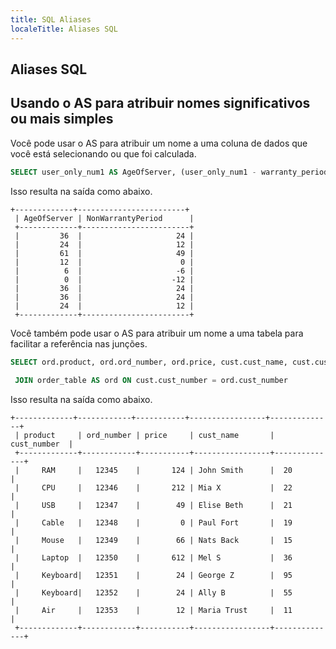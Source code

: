 ```yaml
---
title: SQL Aliases
localeTitle: Aliases SQL
---
```

## Aliases SQL

## Usando o AS para atribuir nomes significativos ou mais simples

Você pode usar o AS para atribuir um nome a uma coluna de dados que você está selecionando ou que foi calculada.

```sql
SELECT user_only_num1 AS AgeOfServer, (user_only_num1 - warranty_period) AS NonWarrantyPeriod FROM server_table 
```

Isso resulta na saída como abaixo.

```text
+-------------+------------------------+ 
 | AgeOfServer | NonWarrantyPeriod      | 
 +-------------+------------------------+ 
 |         36  |                     24 | 
 |         24  |                     12 | 
 |         61  |                     49 | 
 |         12  |                      0 | 
 |          6  |                     -6 | 
 |          0  |                    -12 | 
 |         36  |                     24 | 
 |         36  |                     24 | 
 |         24  |                     12 | 
 +-------------+------------------------+ 
```

Você também pode usar o AS para atribuir um nome a uma tabela para facilitar a referência nas junções.

```sql
SELECT ord.product, ord.ord_number, ord.price, cust.cust_name, cust.cust_number FROM customer_table AS cust 
 
 JOIN order_table AS ord ON cust.cust_number = ord.cust_number 
```

Isso resulta na saída como abaixo.

```text
+-------------+------------+-----------+-----------------+--------------+ 
 | product     | ord_number | price     | cust_name       | cust_number  | 
 +-------------+------------+-----------+-----------------+--------------+ 
 |     RAM     |   12345    |       124 | John Smith      |  20          | 
 |     CPU     |   12346    |       212 | Mia X           |  22          | 
 |     USB     |   12347    |        49 | Elise Beth      |  21          | 
 |     Cable   |   12348    |         0 | Paul Fort       |  19          | 
 |     Mouse   |   12349    |        66 | Nats Back       |  15          | 
 |     Laptop  |   12350    |       612 | Mel S           |  36          | 
 |     Keyboard|   12351    |        24 | George Z        |  95          | 
 |     Keyboard|   12352    |        24 | Ally B          |  55          | 
 |     Air     |   12353    |        12 | Maria Trust     |  11          | 
 +-------------+------------+-----------+-----------------+--------------+ 

```